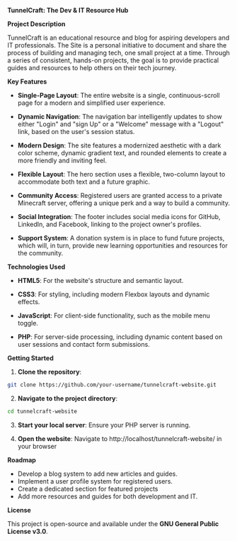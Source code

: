 **TunnelCraft: The Dev & IT Resource Hub**

**Project Description**

TunnelCraft is an educational resource and blog for aspiring developers and IT professionals. The
Site is a personal initiative to document and share the process of building and managing tech,
one small project at a time. Through a series of consistent, hands-on projects, the goal is to
provide practical guides and resources to help others on their tech journey.

**Key Features**
- **Single-Page Layout**: The entire website is a single, continuous-scroll page for a modern
  and simplified user experience.

- **Dynamic Navigation**: The navigation bar intelligently updates to show either "Login" and
  "sign Up" or a "Welcome" message with a "Logout" link, based on the user's session status.

- **Modern Design**: The site features a modernized aesthetic with a dark color scheme,
  dynamic gradient text, and rounded elements to create a more friendly and inviting feel.

- **Flexible Layout**: The hero section uses a flexible, two-column layout to accommodate both
  text and a future graphic.

- **Community Access**: Registered users are granted access to a private Minecraft server,
  offering a unique perk and a way to build a community.

- **Social Integration**: The footer includes social media icons for GitHub, LinkedIn, and
  Facebook, linking to the project owner's profiles.

- **Support System**: A donation system is in place to fund future projects, which will, in turn,
  provide new learning opportunities and resources for the community.

**Technologies Used**

- **HTML5**: For the website's structure and semantic layout.

- **CSS3**: For styling, including modern Flexbox layouts and dynamic effects.

- **JavaScript**: For client-side functionality, such as the mobile menu toggle.

- **PHP**: For server-side processing, including dynamic content based on user sessions and
  contact form submissions.

**Getting Started**

1. **Clone the repository**:
```bash
git clone https://github.com/your-username/tunnelcraft-website.git
```
2. **Navigate to the project directory**:
```bash
cd tunnelcraft-website
```
3. **Start your local server**: Ensure your PHP server is running.

4. **Open the website**: Navigate to http://localhost/tunnelcraft-website/ in your browser

**Roadmap**

- Develop a blog system to add new articles and guides.
- Implement a user profile system for registered users.
- Create a dedicated section for featured projects
- Add more resources and guides for both development and IT.

**License**

This project is open-source and available under the **GNU General Public License v3.0**.
